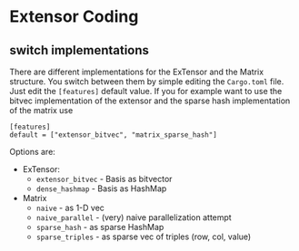 # Extensor Coding

## switch implementations

There are different implementations for the ExTensor and the Matrix structure. You switch 
between them by simple editing the `Cargo.toml` file.
Just edit the `[features]` default value. If you for example want to use the bitvec implementation
of the extensor and the sparse hash implementation of the matrix use

```
[features]
default = ["extensor_bitvec", "matrix_sparse_hash"]
```

Options are: 
* ExTensor:
    * `extensor_bitvec` - Basis as bitvector
    * `dense_hashmap` - Basis as HashMap
* Matrix
    * `naive` - as 1-D vec
    * `naive_parallel` - (very) naive parallelization attempt
    * `sparse_hash` - as sparse HashMap
    * `sparse_triples` - as sparse vec of triples (row, col, value)